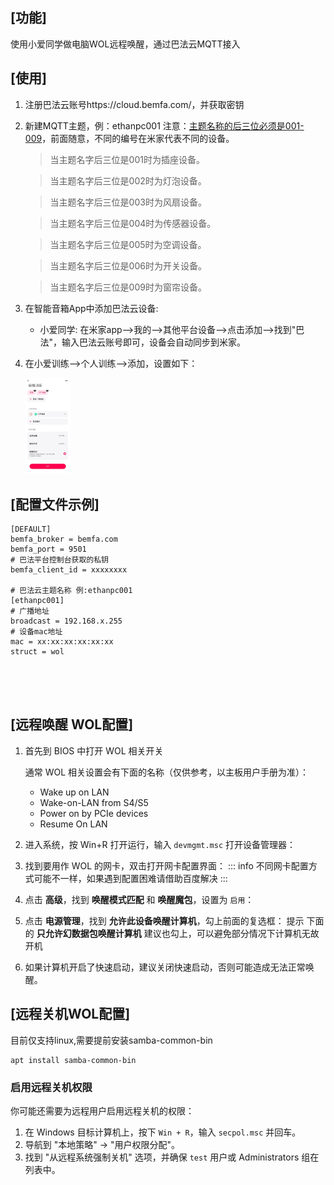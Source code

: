 ## [功能]

使用小爱同学做电脑WOL远程唤醒，通过巴法云MQTT接入

## [使用]

1. 注册巴法云账号https://cloud.bemfa.com/，并获取密钥

2. 新建MQTT主题，例：ethanpc001
   注意：[主题名称的后三位必须是001-009](https://cloud.bemfa.com/docs/#/?id=p-stylefont-weight700margin0px11%e3%80%81%e7%b1%b3%e5%ae%b6%e5%b0%8f%e7%88%b1%e6%94%af%e6%8c%81)，前面随意，不同的编号在米家代表不同的设备。

   > 当主题名字后三位是001时为插座设备。

   > 当主题名字后三位是002时为灯泡设备。

   > 当主题名字后三位是003时为风扇设备。

   > 当主题名字后三位是004时为传感器设备。

   > 当主题名字后三位是005时为空调设备。

   > 当主题名字后三位是006时为开关设备。

   > 当主题名字后三位是009时为窗帘设备。

   

3. 在智能音箱App中添加巴法云设备:

   - 小爱同学: 在米家app-->我的-->其他平台设备-->点击添加-->找到"巴法"，输入巴法云账号即可，设备会自动同步到米家。

4. 在小爱训练-->个人训练-->添加，设置如下：

   <img src=".\picture.jpg" alt="截图" style="zoom:15%;" />

## [配置文件示例]

```
[DEFAULT]
bemfa_broker = bemfa.com
bemfa_port = 9501
# 巴法平台控制台获取的私钥
bemfa_client_id = xxxxxxxx

# 巴法云主题名称 例:ethanpc001
[ethanpc001]
# 广播地址
broadcast = 192.168.x.255 
# 设备mac地址
mac = xx:xx:xx:xx:xx:xx
struct = wol





```



## [远程唤醒 WOL配置]

1. 首先到 BIOS 中打开 WOL 相关开关

   通常 WOL 相关设置会有下面的名称（仅供参考，以主板用户手册为准）：

   - Wake up on LAN
   - Wake-on-LAN from S4/S5
   - Power on by PCIe devices
   - Resume On LAN

2. 进入系统，按 Win+R 打开运行，输入 `devmgmt.msc` 打开设备管理器：
3. 找到要用作 WOL 的网卡，双击打开网卡配置界面：
   ::: info 不同网卡配置方式可能不一样，如果遇到配置困难请借助百度解决 :::
4. 点击 **高级**，找到 **唤醒模式匹配** 和 **唤醒魔包**，设置为 `启用`：
5. 点击 **电源管理**，找到 **允许此设备唤醒计算机**，勾上前面的复选框：
   提示
   下面的 **只允许幻数据包唤醒计算机** 建议也勾上，可以避免部分情况下计算机无故开机
6. 如果计算机开启了快速启动，建议关闭快速启动，否则可能造成无法正常唤醒。
## [远程关机WOL配置]
目前仅支持linux,需要提前安装samba-common-bin
```
apt install samba-common-bin
```
###  **启用远程关机权限**
你可能还需要为远程用户启用远程关机的权限：
1. 在 Windows 目标计算机上，按下 `Win + R`，输入 `secpol.msc` 并回车。
2. 导航到 "本地策略" -> "用户权限分配"。
3. 找到 "从远程系统强制关机" 选项，并确保 `test` 用户或 Administrators 组在列表中。